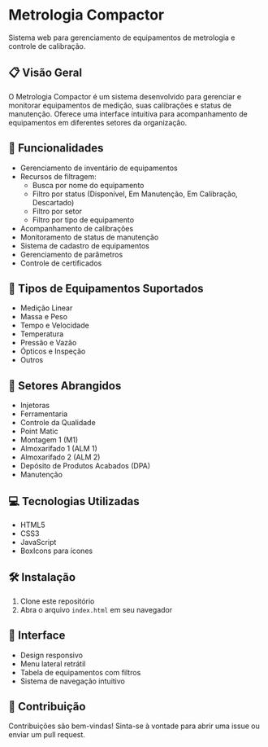 # Metrologia Compactor

Sistema web para gerenciamento de equipamentos de metrologia e controle de calibração.

## 📋 Visão Geral

O Metrologia Compactor é um sistema desenvolvido para gerenciar e monitorar equipamentos de medição, suas calibrações e status de manutenção. Oferece uma interface intuitiva para acompanhamento de equipamentos em diferentes setores da organização.

## 🚀 Funcionalidades

- Gerenciamento de inventário de equipamentos
- Recursos de filtragem:
  - Busca por nome do equipamento
  - Filtro por status (Disponível, Em Manutenção, Em Calibração, Descartado)
  - Filtro por setor
  - Filtro por tipo de equipamento
- Acompanhamento de calibrações
- Monitoramento de status de manutenção
- Sistema de cadastro de equipamentos
- Gerenciamento de parâmetros
- Controle de certificados

## 🔧 Tipos de Equipamentos Suportados

- Medição Linear
- Massa e Peso
- Tempo e Velocidade
- Temperatura
- Pressão e Vazão
- Ópticos e Inspeção
- Outros

## 👥 Setores Abrangidos

- Injetoras
- Ferramentaria
- Controle da Qualidade
- Point Matic
- Montagem 1 (M1)
- Almoxarifado 1 (ALM 1)
- Almoxarifado 2 (ALM 2)
- Depósito de Produtos Acabados (DPA)
- Manutenção

## 💻 Tecnologias Utilizadas

- HTML5
- CSS3
- JavaScript
- BoxIcons para ícones

## 🛠️ Instalação

1. Clone este repositório
2. Abra o arquivo `index.html` em seu navegador

## 📱 Interface

- Design responsivo
- Menu lateral retrátil
- Tabela de equipamentos com filtros
- Sistema de navegação intuitivo

## 🤝 Contribuição

Contribuições são bem-vindas! Sinta-se à vontade para abrir uma issue ou enviar um pull request.
